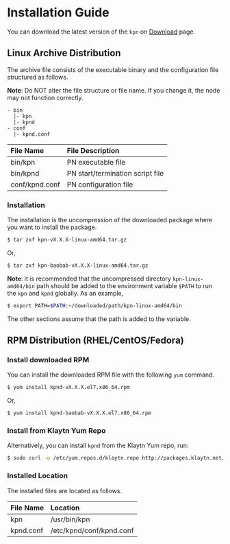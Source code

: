 # Installation Guide

You can download the latest version of the `kpn` on [Download](../download.md) page.

## Linux Archive Distribution

The archive file consists of the executable binary and the configuration file structured as follows.

**Note**: Do NOT alter the file structure or file name. If you change it, the node may not function correctly.

```text
- bin
  |- kpn
  |- kpnd
- conf
  |- kpnd.conf
```

| File Name      | File Description                 |
|:-------------- |:-------------------------------- |
| bin/kpn        | PN executable file               |
| bin/kpnd       | PN start/termination script file |
| conf/kpnd.conf | PN configuration file            |


### Installation

The installation is the uncompression of the downloaded package where you want to install the package.

```bash
$ tar zxf kpn-vX.X.X-linux-amd64.tar.gz
```

Or,

```bash
$ tar zxf kpn-baobab-vX.X.X-linux-amd64.tar.gz
```

**Note**: it is recommended that the uncompressed directory `kpn-linux-amd64/bin` path should be added to the environment variable `$PATH` to run the `kpn` and `kpnd` globally. As an example,

```bash
$ export PATH=$PATH:~/downloaded/path/kpn-linux-amd64/bin
```

The other sections assume that the path is added to the variable.

## RPM Distribution \(RHEL/CentOS/Fedora\) <a id="rpm-rhel-centos-fedora"></a>

### Install downloaded RPM

You can install the downloaded RPM file with the following `yum` command.

```bash
$ yum install kpnd-vX.X.X.el7.x86_64.rpm
```

Or,

```bash
$ yum install kpnd-baobab-vX.X.X.el7.x86_64.rpm
```

### Install from Klaytn Yum Repo

Alternatively, you can install `kpnd` from the Klaytn Yum repo, run:

```bash
$ sudo curl -o /etc/yum.repos.d/klaytn.repo http://packages.klaytn.net/config/rhel/7/prod.repo && sudo yum install kpnd
```

### Installed Location

The installed files are located as follows.

| File Name | Location                 |
|:--------- |:------------------------ |
| kpn       | /usr/bin/kpn             |
| kpnd.conf | /etc/kpnd/conf/kpnd.conf |
